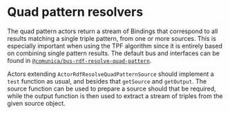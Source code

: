 # Quad pattern resolvers
The quad pattern actors return a stream of Bindings that correspond to all results matching a single triple pattern,
from one or more sources.
This is especially important when using the TPF algorithm since it is entirely based on combining single pattern results.
The default bus and interfaces can be found in [`@comunica/bus-rdf-resolve-quad-pattern`](https://github.com/comunica/comunica/tree/master/packages/bus-rdf-resolve-quad-pattern).


Actors extending `ActorRdfResolveQuadPatternSource` should implement a `test` function as usual,
and besides that `getSource` and `getOutput`.
The source function can be used to prepare a source should that be required,
while the output function is then used to extract a stream of triples from the given source object.
